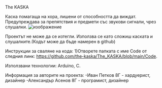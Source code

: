 The KASKA

Каска помагаща на хора, лишени от способността да виждат. Предупреждава за препятствия и предмети със звукови сигнали, чрез слушалки.
![изображение](https://user-images.githubusercontent.com/102514346/160794940-08ce9666-a2d3-4256-96c0-895e3172ee79.png)

Проектът не може да се изтегли. Използва се като сложиш каската и слушалките.(Кодът може да бъде намерен в github)

Инструкции за сваляне на кода:
1)Отворете папката с име Code от следния линк: https://github.com/the-kaska/The_KASKA/blob/main/Code.

Използвани технологии: Arduino, C.

Информация за авторите на проекта: 
        -Иван Петков 8Г - хардуерист, дизайнер
        -Александър Асенов 8Г - програмист, дизайнер
